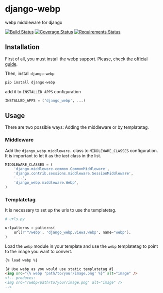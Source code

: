 django-webp
===========

webp middleware for django

[![Build Status](https://travis-ci.org/andrefarzat/django-webp.png?branch=master)](https://travis-ci.org/andrefarzat/django-webp)
[![Coverage Status](https://coveralls.io/repos/andrefarzat/django-webp/badge.png)](https://coveralls.io/r/andrefarzat/django-webp)
[![Requirements Status](https://requires.io/github/andrefarzat/django-webp/requirements.png?branch=master)](https://requires.io/github/andrefarzat/django-webp/requirements/?branch=master)


## Installation

First of all, you must install the webp support. Please, check [the official guide](https://developers.google.com/speed/webp/docs/precompiled).

Then, install `django-webp`

```sh
pip install django-webp
```

add it to `INSTALLED_APPS` configuration

```python
INSTALLED_APPS = ('django_webp', ...)
```

## Usage

There are two possible ways: Adding the middleware or by templatetag.

### Middleware

Add the `django_webp.middleware.` class to `MIDDLEWARE_CLASSES` configuration.
It is important to let it as the *last* class in the list.

```python
MIDDLEWARE_CLASSES = (
    'django.middleware.common.CommonMiddleware',
    'django.contrib.sessions.middleware.SessionMiddleware',
    '...',
    'django_webp.middleware.Webp',
)
```

### Templatetag

It is necessary to set up the urls to use the templatetag.

```python
# urls.py

urlpatterns = patterns(
    url(r'^/webp', 'django_webp.views.webp', name="webp"),
)
```

Load the `webp` module in your template and use the `webp` templatetag to point
to the image you want to convert.

```html
{% load webp %}

{# Use webp as you would use static templatetag #}
<img src="{% webp 'path/to/your/image.png' %}" alt="image" />
<!-- produces:
<img src="/webp/path/to/your/image.png" alt="image" />
-->
```
